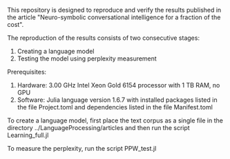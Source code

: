 This repository is designed to reproduce and verify the results published in the article "Neuro-symbolic conversational intelligence for a fraction of the cost".

The reproduction of the results consists of two consecutive stages:

1. Creating a language model
2. Testing the model using perplexity measurement

Prerequisites:

1. Hardware: 3.00 GHz Intel Xeon Gold 6154 processor with 1 TB RAM, no GPU
2. Software: Julia language version 1.6.7 with installed packages listed in the file Project.toml and dependencies listed in the file Manifest.toml

To create a language model, first place the text corpus as a single file in the directory ../LanguageProcessing/articles and then run the script Learning_full.jl

To measure the perplexity, run the script PPW_test.jl